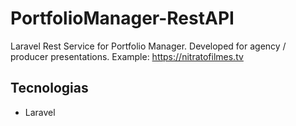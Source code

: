 # PortfolioManager-RestAPI

Laravel Rest Service for Portfolio Manager. Developed for agency / producer presentations.
Example: https://nitratofilmes.tv

## Tecnologias
- Laravel
